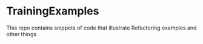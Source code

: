 # TrainingExamples
This repo contains snippets of code that illustrate Refactoring examples and other things
